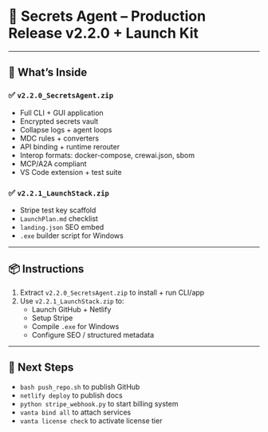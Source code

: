 # 🚀 Secrets Agent – Production Release v2.2.0 + Launch Kit

---

## 🧬 What’s Inside

### ✅ `v2.2.0_SecretsAgent.zip`
- Full CLI + GUI application
- Encrypted secrets vault
- Collapse logs + agent loops
- MDC rules + converters
- API binding + runtime rerouter
- Interop formats: docker-compose, crewai.json, sbom
- MCP/A2A compliant
- VS Code extension + test suite

### ✅ `v2.2.1_LaunchStack.zip`
- Stripe test key scaffold
- `LaunchPlan.md` checklist
- `landing.json` SEO embed
- `.exe` builder script for Windows

---

## 📦 Instructions

1. Extract `v2.2.0_SecretsAgent.zip` to install + run CLI/app
2. Use `v2.2.1_LaunchStack.zip` to:
   - Launch GitHub + Netlify
   - Setup Stripe
   - Compile `.exe` for Windows
   - Configure SEO / structured metadata

---

## 🎯 Next Steps

- `bash push_repo.sh` to publish GitHub
- `netlify deploy` to publish docs
- `python stripe_webhook.py` to start billing system
- `vanta bind all` to attach services
- `vanta license check` to activate license tier
